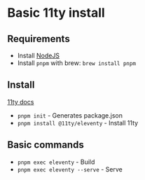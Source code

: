 # Basic 11ty install

## Requirements

- Install [NodeJS](https://github.com/nodesource/distributions)
- Install `pnpm` with brew: `brew install pnpm`

## Install

[11ty docs](https://www.11ty.dev/docs/)

- `pnpm init` - Generates package.json
- `pnpm install @11ty/eleventy` - Install 11ty

## Basic commands

- `pnpm exec eleventy` - Build
- `pnpm exec eleventy --serve` - Serve
